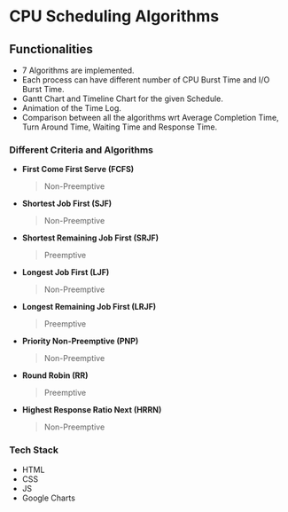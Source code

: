 
# CPU Scheduling Algorithms

## Functionalities
- 7 Algorithms are implemented.
- Each process can have different number of CPU Burst Time and I/O Burst Time.
- Gantt Chart and Timeline Chart for the given Schedule.
- Animation of the Time Log.
- Comparison between all the algorithms wrt Average Completion Time, Turn Around Time, Waiting Time and Response Time.


### Different Criteria and Algorithms
  - **First Come First Serve (FCFS)**
    >Non-Preemptive
  - **Shortest Job First (SJF)**
    >Non-Preemptive
  - **Shortest Remaining Job First (SRJF)**
    >Preemptive
  - **Longest Job First (LJF)**
    >Non-Preemptive
  - **Longest Remaining Job First (LRJF)**
    >Preemptive
  - **Priority Non-Preemptive (PNP)**
    >Non-Preemptive
  - **Round Robin (RR)**
    >Preemptive
  - **Highest Response Ratio Next (HRRN)**
    >Non-Preemptive
  
### Tech Stack
- HTML
- CSS
- JS
- Google Charts
